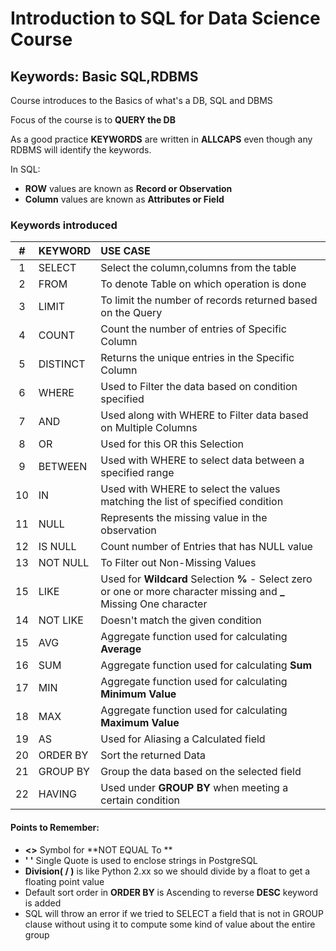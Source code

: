 # Introduction to SQL for Data Science Course

## Keywords: Basic SQL,RDBMS

Course introduces to the Basics of what's a DB, SQL and DBMS

Focus of the course is to **QUERY the DB**

As a good practice **KEYWORDS** are written in **ALLCAPS** even though any RDBMS will identify the keywords.

In SQL:

-  **ROW** values are known as **Record or Observation**
- **Column** values are known as **Attributes or Field**

### Keywords introduced

|  #   | KEYWORD  | USE CASE                                                     |
| :--: | :------- | :----------------------------------------------------------- |
|  1   | SELECT   | Select the column,columns from the table                     |
|  2   | FROM     | To denote Table on which operation is done                   |
|  3   | LIMIT    | To limit the number of records returned based on the Query   |
|  4   | COUNT    | Count the number of entries of Specific Column               |
|  5   | DISTINCT | Returns the unique entries in the Specific Column            |
|  6   | WHERE    | Used to Filter the data based on condition specified         |
|  7   | AND      | Used along with WHERE to Filter data based on Multiple Columns |
|  8   | OR       | Used for this OR this Selection                              |
|  9   | BETWEEN  | Used with WHERE to select data between a specified range     |
|  10  | IN       | Used with WHERE to select the values matching the list of specified condition |
|  11  | NULL     | Represents the missing value in the observation              |
|  12  | IS NULL  | Count number of Entries that has NULL value                  |
|  13  | NOT NULL | To Filter out Non-Missing Values                             |
|  15  | LIKE     | Used for **Wildcard** Selection **%** - Select zero or one or more character missing and   **_** Missing One character |
|  14  | NOT LIKE | Doesn't match the given condition                            |
|  15  | AVG      | Aggregate function used for calculating **Average**          |
|  16  | SUM      | Aggregate function used for calculating **Sum**              |
|  17  | MIN      | Aggregate function used for calculating **Minimum Value**    |
|  18  | MAX      | Aggregate function used for calculating **Maximum Value**    |
|  19  | AS       | Used for Aliasing a Calculated field                         |
|  20  | ORDER BY | Sort the returned Data                                       |
|  21  | GROUP BY | Group the data based on the selected field                   |
|  22  | HAVING   | Used under **GROUP BY**  when meeting a certain condition    |

#### Points to Remember:

- **<>**  Symbol for **NOT EQUAL To **
- **' '** Single Quote is used to enclose strings in PostgreSQL
- **Division( / )** is like Python 2.xx so we should divide by a float to get a floating point value
- Default sort order in **ORDER BY** is Ascending to reverse **DESC** keyword is added
- SQL will throw an error if we tried to SELECT a field that is not in GROUP clause without using it to compute some kind of value about the entire group